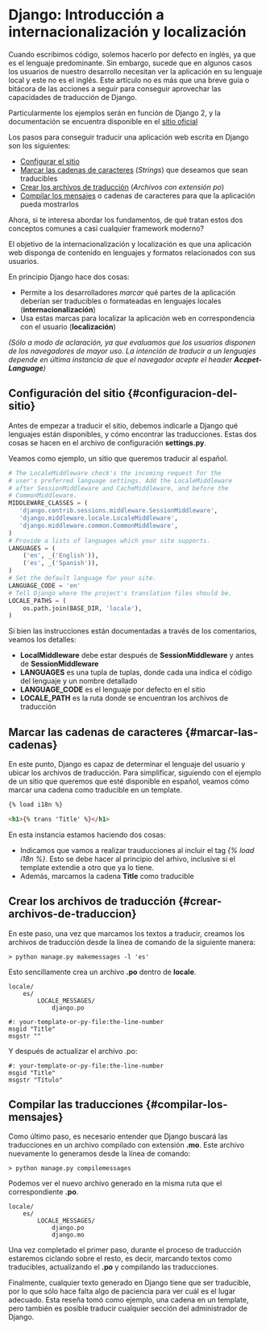 <!--
.. title: Django: Introducción a internacionalización y localización
.. slug: django-introduccion-a-internacionalizacion-y-localizacion
.. date: 2018-06-18 22:02:41 UTC-03:00
.. tags: django, internationalization, localization, internacionalización, localización
.. category: django
.. link: 
.. description: Introducción a internacionalización y localización en Django
.. type: text
.. author: marcosdmyr
-->

# Django: Introducción a internacionalización y localización

Cuando escribimos código, solemos hacerlo por defecto en inglés, ya que es el lenguaje predominante. Sin embargo, sucede que en algunos casos los usuarios de nuestro desarrollo necesitan ver la aplicación en su lenguaje local y este no es el inglés. Este artículo no es más que una breve guía o bitácora de las acciones a seguir para conseguir aprovechar las capacidades de traducción de Django.

Particularmente los ejemplos serán en función de Django 2, y la documentación se encuentra disponible en el [sitio oficial](https://docs.djangoproject.com/en/2.0/topics/i18n/)

<!-- TEASER_END -->

Los pasos para conseguir traducir una aplicación web escrita en Django son los siguientes:

- [Configurar el sitio](#configuracion-del-sitio)
- [Marcar las cadenas de caracteres](#marcar-las-cadenas) (*Strings*) que deseamos que sean traducibles
- [Crear los archivos de traducción](#crear-archivos-de-traduccion) (*Archivos con extensión po*)
- [Compilar los mensajes](#compilar-los-mensajes) o cadenas de caracteres para que la aplicación pueda mostrarlos


Ahora, si te interesa abordar los fundamentos, de qué tratan estos dos conceptos comunes a casi cualquier framework moderno?

El objetivo de la internacionalización y localización es que una aplicación web disponga de contenido en lenguajes y formatos relacionados con sus usuarios.

En principio Django hace dos cosas:

- Permite a los desarrolladores *marcar* qué partes de la aplicación deberían ser traducibles o formateadas en lenguajes locales (**internacionalización**)
- Usa estas marcas para localizar la aplicación web en correspondencia con el usuario (**localización**)

*(Sólo a modo de aclaración, ya que evaluamos que los usuarios disponen de los navegadores de mayor uso. La intención de traducir a un lenguajes depende en última instancia de que el navegador acepte el header **Accpet-Language**)*


## Configuración del sitio {#configuracion-del-sitio}

Antes de empezar a traducir el sitio, debemos indicarle a Django qué lenguajes están disponibles, y cómo encontrar las traducciones. Estas dos cosas se hacen en el archivo de configuración **settings.py**.

Veamos como ejemplo, un sitio que queremos traducir al español.

```python
# The LocaleMiddleware check's the incoming request for the 
# user's preferred language settings. Add the LocaleMiddleware
# after SessionMiddleware and CacheMiddleware, and before the 
# CommonMiddleware.
MIDDLEWARE_CLASSES = (
   'django.contrib.sessions.middleware.SessionMiddleware',
   'django.middleware.locale.LocaleMiddleware',
   'django.middleware.common.CommonMiddleware',
)
# Provide a lists of languages which your site supports.
LANGUAGES = (
    ('en', _('English')),
    ('es', _('Spanish')),
)
# Set the default language for your site.
LANGUAGE_CODE = 'en'
# Tell Django where the project's translation files should be.
LOCALE_PATHS = (
    os.path.join(BASE_DIR, 'locale'),
)
```

Si bien las instrucciones están documentadas a través de los comentarios, veamos los detalles:

- **LocalMiddleware** debe estar después de **SessionMiddleware** y antes de **SessionMiddleware**
- **LANGUAGES** es una tupla de tuplas, donde cada una indica el código del lenguaje y un nombre detallado
- **LANGUAGE_CODE** es el lenguaje por defecto en el sitio
- **LOCALE_PATH** es la ruta donde se encuentran los archivos de traducción


## Marcar las cadenas de caracteres {#marcar-las-cadenas}

En este punto, Django es capaz de determinar el lenguaje del usuario y ubicar los archivos de traducción. Para simplificar, siguiendo con el ejemplo de un sitio que queremos que esté disponible en español, veamos cómo marcar una cadena como traducible en un template.


```html
{% load i18n %}

<h1>{% trans 'Title' %}</h1>
```

En esta instancia estamos haciendo dos cosas:

- Indicamos que vamos a realizar trauducciones al incluir el tag *{% load i18n %}*. Esto se debe hacer al principio del arhivo, inclusive si el template extendie a otro que ya lo tiene.
- Además, marcamos la cadena **Title** como traducible


## Crear los archivos de traducción {#crear-archivos-de-traduccion}

En este paso, una vez que marcamos los textos a traducir, creamos los archivos de traducción desde la línea de comando de la siguiente manera:

```
> python manage.py makemessages -l 'es'
```

Esto sencillamente crea un archivo **.po** dentro de **locale**.

```
locale/
    es/
        LOCALE_MESSAGES/
            django.po
```


```
#: your-template-or-py-file:the-line-number
msgid "Title"
msgstr ""
```

Y después de actualizar el archivo .po:

```
#: your-template-or-py-file:the-line-number
msgid "Title"
msgstr "Título"
```


## Compilar las traducciones {#compilar-los-mensajes}

Como último paso, es necesario entender que Django buscará las traducciones en un archivo compilado con extensión **.mo**. Este archivo nuevamente lo generamos desde la línea de comando:

```
> python manage.py compilemessages
```

Podemos ver el nuevo archivo generado en la misma ruta que el correspondiente **.po**.

```
locale/
    es/
        LOCALE_MESSAGES/
            django.po
            django.mo
```

Una vez completado el primer paso, durante el proceso de traducción estaremos ciclando sobre el resto, es decir, marcando textos como traducibles, actualizando el **.po** y compilando las traducciones.

Finalmente, cualquier texto generado en Django tiene que ser traducible, por lo que sólo hace falta algo de paciencia para ver cuál es el lugar adecuado. Esta reseña tomó como ejemplo, una cadena en un template, pero también es posible traducir cualquier sección del administrador de Django.
